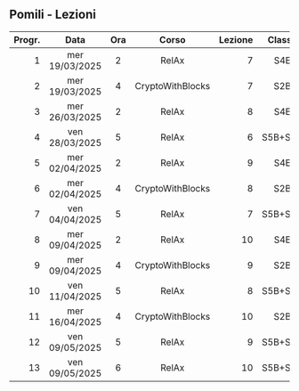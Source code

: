 ## Pomili - Lezioni

|Progr.| Data | Ora | Corso | Lezione | Classe |
|--:|:-:|:-:|:-:|--:|:-:|
|1|mer 19/03/2025|2|RelAx|7|S4E|
|2|mer 19/03/2025|4|CryptoWithBlocks|7|S2B|
|3|mer 26/03/2025|2|RelAx|8|S4E|
|4|ven 28/03/2025|5|RelAx|6|S5B+S5D|
|5|mer 02/04/2025|2|RelAx|9|S4E|
|6|mer 02/04/2025|4|CryptoWithBlocks|8|S2B|
|7|ven 04/04/2025|5|RelAx|7|S5B+S5D|
|8|mer 09/04/2025|2|RelAx|10|S4E|
|9|mer 09/04/2025|4|CryptoWithBlocks|9|S2B|
|10|ven 11/04/2025|5|RelAx|8|S5B+S5D|
|11|mer 16/04/2025|4|CryptoWithBlocks|10|S2B|
|12|ven 09/05/2025|5|RelAx|9|S5B+S5D|
|13|ven 09/05/2025|6|RelAx|10|S5B+S5D|


